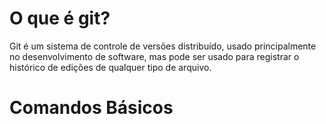 # O que é git?
Git é um sistema de controle de versões distribuído, usado principalmente no desenvolvimento de software, mas pode ser usado para registrar o histórico de edições de qualquer tipo de arquivo.

# Comandos Básicos

